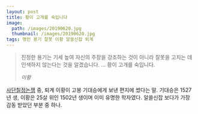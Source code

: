 ```yaml
---
layout: post
title: 황이 고개를 숙입니다
image:
  path: /images/20190620.jpg
  thumbnail: /images/20190620.jpg
tags: 명언 용기 잘못 이황 알쓸신잡 퇴계
---
```


> 진정한 용기는 기세 높여 자신의 주장을 강조하는 것이 아니라 잘못을 고치는 데 인색하지 않는다는 것을 알겠습니다. ... 황이 고개를 숙입니다.
> 
> <cite>이황</cite>

[사단칠정논쟁](https://ko.wikipedia.org/wiki/%EC%82%AC%EC%B9%A0%EB%85%BC%EC%9F%81) 중, 퇴계 이황이 고봉 기대승에게 보낸 편지에 썼다는 말. 기대승은 1527년 생, 이황은 25살 위인 1502년 생이며 이미 유명한 학자였다. 알쓸신잡 보다가 가장 감동 받았던 부분 중 하나.
